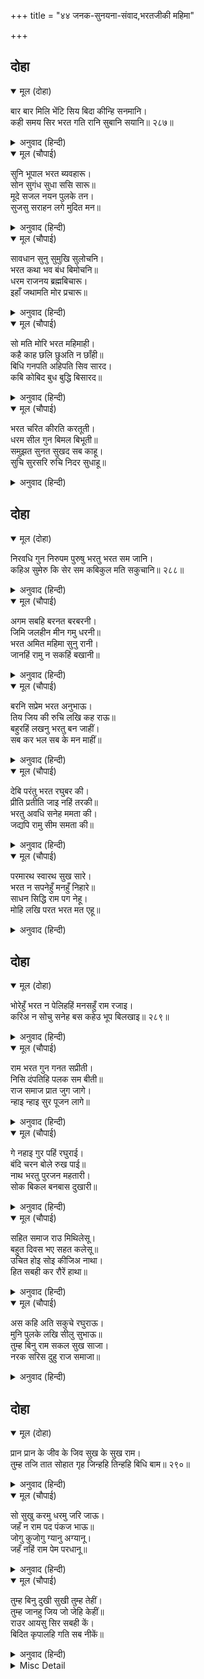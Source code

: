 +++
title = "४४ जनक-सुनयना-संवाद,भरतजीकी महिमा"

+++


## दोहा


<details open><summary>मूल (दोहा)</summary>

बार बार मिलि भेंटि सिय बिदा कीन्हि सनमानि।  
कही समय सिर भरत गति रानि सुबानि सयानि॥ २८७॥
</details>

<details><summary>अनुवाद (हिन्दी)</summary>

राजा-रानीने बार-बार मिलकर और हृदयसे लगाकर तथा सम्मान करके सीताजीको विदा किया। चतुर रानीने समय पाकर राजासे सुन्दर वाणीमें भरतजीकी दशाका वर्णन किया॥ २८७॥
</details>

<details open><summary>मूल (चौपाई)</summary>

सुनि भूपाल भरत ब्यवहारू।  
सोन सुगंध सुधा ससि सारू॥  
मूदे सजल नयन पुलके तन।  
सुजसु सराहन लगे मुदित मन॥
</details>

<details><summary>अनुवाद (हिन्दी)</summary>

सोनेमें सुगंध और [समुद्रसे निकली हुई] सुधामें चन्द्रमाके सार अमृतके समान भरतजीका व्यवहार सुनकर राजाने [प्रेमविह्वल होकर] अपने [प्रेमाश्रुओंके] जलसे भरे नेत्रोंको मूँद लिया (वे भरतजीके प्रेममें मानो ध्यानस्थ हो गये)। वे शरीरसे पुलकित हो गये और मनमें आनन्दित होकर भरतजीके सुन्दर यशकी सराहना करने लगे॥ १॥
</details>

<details open><summary>मूल (चौपाई)</summary>

सावधान सुनु सुमुखि सुलोचनि।  
भरत कथा भव बंध बिमोचनि॥  
धरम राजनय ब्रह्मबिचारू।  
इहाँ जथामति मोर प्रचारू॥
</details>

<details><summary>अनुवाद (हिन्दी)</summary>

[वे बोले—] हे सुमुखि! हे सुनयनी! सावधान होकर सुनो। भरतजीकी कथा संसारके बन्धनसे छुड़ानेवाली है। धर्म, राजनीति और ब्रह्मविचार—इन तीनों विषयोंमें अपनी बुद्धिके अनुसार मेरी [थोड़ी-बहुत] गति है (अर्थात् इनके सम्बन्धमें मैं कुछ जानता हूँ)॥ २॥
</details>

<details open><summary>मूल (चौपाई)</summary>

सो मति मोरि भरत महिमाही।  
कहै काह छलि छुअति न छाँही॥  
बिधि गनपति अहिपति सिव सारद।  
कबि कोबिद बुध बुद्धि बिसारद॥
</details>

<details><summary>अनुवाद (हिन्दी)</summary>

वह (धर्म, राजनीति और ब्रह्मज्ञानमें प्रवेश रखनेवाली) मेरी बुद्धि भरतजीकी महिमाका वर्णन तो क्या करे, छल करके भी उसकी छायातकको नहीं छू पाती! ब्रह्माजी, गणेशजी, शेषजी, महादेवजी, सरस्वतीजी, कवि, ज्ञानी, पण्डित और बुद्धिमान्—॥ ३॥
</details>

<details open><summary>मूल (चौपाई)</summary>

भरत चरित कीरति करतूती।  
धरम सील गुन बिमल बिभूती॥  
समुझत सुनत सुखद सब काहू।  
सुचि सुरसरि रुचि निदर सुधाहू॥
</details>

<details><summary>अनुवाद (हिन्दी)</summary>

सब किसीको भरतजीके चरित्र, कीर्ति, करनी, धर्म, शील, गुण और निर्मल ऐश्वर्य समझनेमें और सुननेमें सुख देनेवाले हैं और पवित्रतामें गङ्गाजीका तथा स्वाद (मधुरता) में अमृतका भी तिरस्कार करनेवाले हैं॥ ४॥
</details>

## दोहा


<details open><summary>मूल (दोहा)</summary>

निरवधि गुन निरुपम पुरुषु भरतु भरत सम जानि।  
कहिअ सुमेरु कि सेर सम कबिकुल मति सकुचानि॥ २८८॥
</details>

<details><summary>अनुवाद (हिन्दी)</summary>

भरतजी असीम गुणसम्पन्न और उपमारहित पुरुष हैं। भरतजीके समान बस, भरतजी ही हैं, ऐसा जानो। सुमेरु पर्वतको क्या सेरके बराबर कह सकते हैं? इसलिये (उन्हें किसी पुरुषके साथ उपमा देनेमें) कविसमाजकी बुद्धि भी सकुचा गयी!॥ २८८॥
</details>

<details open><summary>मूल (चौपाई)</summary>

अगम सबहि बरनत बरबरनी।  
जिमि जलहीन मीन गमु धरनी॥  
भरत अमित महिमा सुनु रानी।  
जानहिं रामु न सकहिं बखानी॥
</details>

<details><summary>अनुवाद (हिन्दी)</summary>

हे श्रेष्ठ वर्णवाली! भरतजीकी महिमाका वर्णन करना सभीके लिये वैसे ही अगम है जैसे जलरहित पृथ्वीपर मछलीका चलना। हे रानी! सुनो, भरतजीकी अपरिमित महिमाको एक श्रीरामचन्द्रजी ही जानते हैं; किन्तु वे भी उसका वर्णन नहीं कर सकते॥ १॥
</details>

<details open><summary>मूल (चौपाई)</summary>

बरनि सप्रेम भरत अनुभाऊ।  
तिय जिय की रुचि लखि कह राऊ॥  
बहुरहिं लखनु भरतु बन जाहीं।  
सब कर भल सब के मन माहीं॥
</details>

<details><summary>अनुवाद (हिन्दी)</summary>

इस प्रकार प्रेमपूर्वक भरतजीके प्रभावका वर्णन करके, फिर पत्नीके मनकी रुचि जानकर राजाने कहा—लक्ष्मणजी लौट जायँ और भरतजी वनको जायँ, इसमें सभीका भला है और यही सबके मनमें है॥ २॥
</details>

<details open><summary>मूल (चौपाई)</summary>

देबि परंतु भरत रघुबर की।  
प्रीति प्रतीति जाइ नहिं तरकी॥  
भरतु अवधि सनेह ममता की।  
जद्यपि रामु सीम समता की॥
</details>

<details><summary>अनुवाद (हिन्दी)</summary>

परन्तु हे देवि! भरतजी और श्रीरामचन्द्रजीका प्रेम और एक-दूसरेपर विश्वास, बुद्धि और विचारकी सीमामें नहीं आ सकता। यद्यपि श्रीरामचन्द्रजी समताकी सीमा हैं, तथापि भरतजी प्रेम और ममताकी सीमा हैं॥ ३॥
</details>

<details open><summary>मूल (चौपाई)</summary>

परमारथ स्वारथ सुख सारे।  
भरत न सपनेहुँ मनहुँ निहारे॥  
साधन सिद्धि राम पग नेहू।  
मोहि लखि परत भरत मत एहू॥
</details>

<details><summary>अनुवाद (हिन्दी)</summary>

[श्रीरामचन्द्रजीके प्रति अनन्य प्रेमको छोड़कर] भरतजीने समस्त परमार्थ, स्वार्थ और सुखोंकी ओर स्वप्नमें भी मनसे भी नहीं ताका है। श्रीरामजीके चरणोंका प्रेम ही उनका साधन है और वही सिद्धि है। मुझे तो भरतजीका बस, यही एकमात्र सिद्धान्त जान पड़ता है॥ ४॥
</details>

## दोहा


<details open><summary>मूल (दोहा)</summary>

भोरेहुँ भरत न पेलिहहिं मनसहुँ राम रजाइ।  
करिअ न सोचु सनेह बस कहेउ भूप बिलखाइ॥ २८९॥
</details>

<details><summary>अनुवाद (हिन्दी)</summary>

राजाने बिलखकर (प्रेमसे गद्गद होकर) कहा—भरतजी भूलकर भी श्रीरामचन्द्रजीकी आज्ञाको मनसे भी नहीं टालेंगे। अतः स्नेहके वश होकर चिन्ता नहीं करनी चाहिये॥ २८९॥
</details>

<details open><summary>मूल (चौपाई)</summary>

राम भरत गुन गनत सप्रीती।  
निसि दंपतिहि पलक सम बीती॥  
राज समाज प्रात जुग जागे।  
न्हाइ न्हाइ सुर पूजन लागे॥
</details>

<details><summary>अनुवाद (हिन्दी)</summary>

श्रीरामजी और भरतजीके गुणोंकी प्रेमपूर्वक गणना करते (कहते-सुनते) पति-पत्नीको रात पलकके समान बीत गयी। प्रातःकाल दोनों राजसमाज जागे और नहा-नहाकर देवताओंकी पूजा करने लगे॥ १॥
</details>

<details open><summary>मूल (चौपाई)</summary>

गे नहाइ गुर पहिं रघुराई।  
बंदि चरन बोले रुख पाई॥  
नाथ भरतु पुरजन महतारी।  
सोक बिकल बनबास दुखारी॥
</details>

<details><summary>अनुवाद (हिन्दी)</summary>

श्रीरघुनाथजी स्नान करके गुरु वसिष्ठजीके पास गये और चरणोंकी वन्दना करके उनका रुख पाकर बोले—हे नाथ! भरत, अवधपुरवासी तथा माताएँ, सब शोकसे व्याकुल और वनवाससे दुखी हैं॥ २॥
</details>

<details open><summary>मूल (चौपाई)</summary>

सहित समाज राउ मिथिलेसू।  
बहुत दिवस भए सहत कलेसू॥  
उचित होइ सोइ कीजिअ नाथा।  
हित सबही कर रौरें हाथा॥
</details>

<details><summary>अनुवाद (हिन्दी)</summary>

मिथिलापति राजा जनकजीको भी समाजसहित क्लेश सहते बहुत दिन हो गये। इसलिये हे नाथ! जो उचित हो वही कीजिये। आपहीके हाथ सभीका हित है॥ ३॥
</details>

<details open><summary>मूल (चौपाई)</summary>

अस कहि अति सकुचे रघुराऊ।  
मुनि पुलके लखि सीलु सुभाऊ॥  
तुम्ह बिनु राम सकल सुख साजा।  
नरक सरिस दुहु राज समाजा॥
</details>

<details><summary>अनुवाद (हिन्दी)</summary>

ऐसा कहकर श्रीरघुनाथजी अत्यन्त ही सकुचा गये। उनका शील-स्वभाव देखकर [प्रेम और आनन्दसे] मुनि वसिष्ठजी पुलकित हो गये। [उन्होंने खुलकर कहा—] हे राम! तुम्हारे बिना [घर-बार आदि] सम्पूर्ण सुखोंके साज दोनों राजसमाजोंको नरकके समान हैं॥ ४॥
</details>

## दोहा


<details open><summary>मूल (दोहा)</summary>

प्रान प्रान के जीव के जिव सुख के सुख राम।  
तुम्ह तजि तात सोहात गृह जिन्हहि तिन्हहि बिधि बाम॥ २९०॥
</details>

<details><summary>अनुवाद (हिन्दी)</summary>

हे राम! तुम प्राणोंके भी प्राण, आत्माके भी आत्मा और सुखके भी सुख हो। हे तात! तुम्हें छोड़कर जिन्हें घर सुहाता है, उन्हें विधाता विपरीत है॥ २९०॥
</details>

<details open><summary>मूल (चौपाई)</summary>

सो सुखु करमु धरमु जरि जाऊ।  
जहँ न राम पद पंकज भाऊ॥  
जोगु कुजोगु ग्यानु अग्यानू।  
जहँ नहिं राम पेम परधानू॥
</details>

<details><summary>अनुवाद (हिन्दी)</summary>

जहाँ श्रीरामके चरणकमलोंमें प्रेम नहीं है, वह सुख, कर्म और धर्म जल जाय। जिसमें श्रीरामप्रेमकी प्रधानता नहीं है, वह योग कुयोग है और वह ज्ञान अज्ञान है॥ १॥
</details>

<details open><summary>मूल (चौपाई)</summary>

तुम्ह बिनु दुखी सुखी तुम्ह तेहीं।  
तुम्ह जानहु जिय जो जेहि केहीं॥  
राउर आयसु सिर सबही कें।  
बिदित कृपालहि गति सब नीकें॥
</details>

<details><summary>अनुवाद (हिन्दी)</summary>

तुम्हारे बिना ही सब दुखी हैं और जो सुखी हैं वे तुम्हींसे सुखी हैं। जिस किसीके जीमें जो कुछ है तुम सब जानते हो। आपकी आज्ञा सभीके सिरपर है। कृपालु (आप) को सभीकी स्थिति अच्छी तरह मालूम है॥ २॥
</details>

<details><summary>Misc Detail</summary>


</details>

